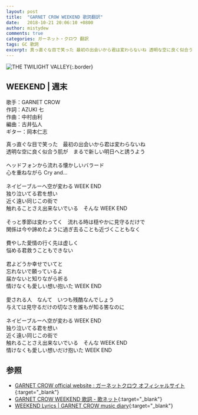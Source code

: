 ```yaml
---
layout: post
title:  "GARNET CROW WEEKEND 歌詞翻訳"
date:   2018-10-21 20:06:10 +0800
author: mistydew
comments: true
categories: ガーネット・クロウ 翻訳
tags: GC 歌詞
excerpt: 真っ直ぐな目で笑った 最初の出会いから君は変わらないね 透明な空に良く似合う肌が まるで新しい明日へと誘うよう
---
```

![THE TWILIGHT VALLEY](https://raw.githubusercontent.com/mistydew/gc2/master/cover/album/AL05_THE%20TWILIGHT%20VALLEY.jpg){:.border}

## WEEKEND | 週末

歌手：GARNET CROW<br>
作詞：AZUKI 七<br>
作曲：中村由利<br>
編曲：古井弘人<br>
ギター：岡本仁志

真っ直ぐな目で笑った　最初の出会いから君は変わらないね<br>
透明な空に良く似合う肌が　まるで新しい明日へと誘うよう<br>
<br>
ヘッドフォンから流れる懐かしいバラード<br>
心を重ねながら Cry and…<br>
<br>
ネイビーブルーへ空が変わる WEEK END<br>
独り泣いてる君を想い<br>
近く遠い同じこの街で<br>
触れることさえ出来ないでいる　そんな WEEK END<br>
<br>
そっと季節は変わってく　流れる時は穏やかに見守るだけで<br>
関係は今や諦めたように過ぎ去ることも近づくこともなく<br>
<br>
費やした愛情の行く先は虚しく<br>
悩める君救うこともできない<br>
<br>
君よどうか幸せでいてと<br>
忘れないで願っているよ<br>
届かないと知りながら祈る<br>
情けなくも愛しい想い抱いた WEEK END<br>
<br>
愛される人　なんて　いつも残酷なんでしょう<br>
与えては見守るだけの切なさを誰もが知る筈なのに<br>
<br>
ネイビーブルーへ空が変わる WEEK END<br>
独り泣いてる君を想い<br>
近く遠い同じこの街で<br>
触れることさえ出来ないでいる　そんな WEEK END<br>
情けなくも愛しい想いだけ抱いた WEEK END

## 参照

* [GARNET CROW official website : ガーネットクロウ オフィシャルサイト](http://www.garnetcrow.com){:target="_blank"}
* [GARNET CROW WEEKEND 歌詞 - 歌ネット](https://www.uta-net.com/song/46202){:target="_blank"}
* [WEEKEND Lyrics \| GARNET CROW music diary](https://mistydew.github.io/gc/lyrics/original/WEEKEND.html){:target="_blank"}
